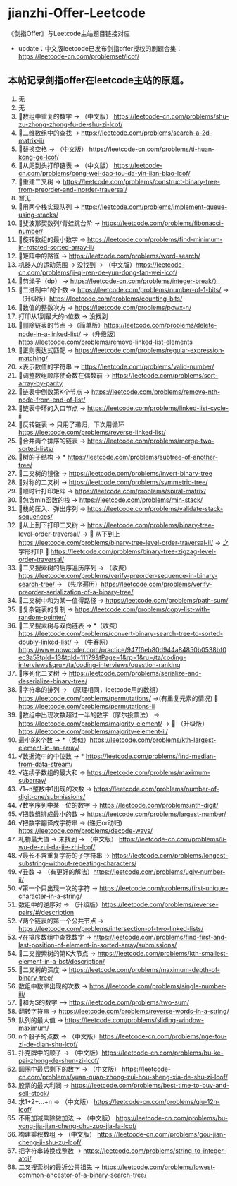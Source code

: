 # jianzhi-Offer-Leetcode
《剑指Offer》与Leetcode主站题目链接对应
* update：中文版leetcode已发布剑指offer授权的刷题合集：https://leetcode-cn.com/problemset/lcof/
## 本帖记录剑指offer在leetcode主站的原题。
1. 无
2. 无
3. 🍓数组中重复的数字 -> （中文版） https://leetcode-cn.com/problems/shu-zu-zhong-zhong-fu-de-shu-zi-lcof/
4. 🍓二维数组中的查找 -> https://leetcode.com/problems/search-a-2d-matrix-ii/
5. 🍓替换空格 -> （中文版） https://leetcode-cn.com/problems/ti-huan-kong-ge-lcof/
6. 🍓从尾到头打印链表 -> （中文版） https://leetcode-cn.com/problems/cong-wei-dao-tou-da-yin-lian-biao-lcof/
7. 🍓重建二叉树 -> https://leetcode.com/problems/construct-binary-tree-from-preorder-and-inorder-traversal/
8. 暂无
9. 🍓用两个栈实现队列 -> https://leetcode.com/problems/implement-queue-using-stacks/
10. 🍓斐波那契数列/青蛙跳台阶 -> https://leetcode.com/problems/fibonacci-number/
11. 🍓旋转数组的最小数字 -> https://leetcode.com/problems/find-minimum-in-rotated-sorted-array-ii/
12. 🍓矩阵中的路径 -> https://leetcode.com/problems/word-search/
13. 机器人的运动范围 -> 没找到 -> （中文版）https://leetcode-cn.com/problems/ji-qi-ren-de-yun-dong-fan-wei-lcof/
14. 🍓剪绳子（dp） -> https://leetcode-cn.com/problems/integer-break/）
15. 🍓二进制中1的个数 -> https://leetcode.com/problems/number-of-1-bits/ ->（升级版）https://leetcode.com/problems/counting-bits/
16. 🍓数值的整数次方 -> https://leetcode.com/problems/powx-n/
17. 打印从1到最大的n位数 -> 没找到
18. 🍓删除链表的节点 ->（简单版）https://leetcode.com/problems/delete-node-in-a-linked-list/ ->（升级版）https://leetcode.com/problems/remove-linked-list-elements 
19. 🍓正则表达式匹配 -> https://leetcode.com/problems/regular-expression-matching/
20. ×表示数值的字符串 -> https://leetcode.com/problems/valid-number/
21. 🍓调整数组顺序使奇数在偶数前 -> https://leetcode.com/problems/sort-array-by-parity
22. 🍓链表中倒数第K个节点 -> https://leetcode.com/problems/remove-nth-node-from-end-of-list/
23. 🍓链表中环的入口节点 -> https://leetcode.com/problems/linked-list-cycle-ii
24. 🍓反转链表 -> 只用了递归，下次用循环 https://leetcode.com/problems/reverse-linked-list/
25. 🍓合并两个排序的链表 -> https://leetcode.com/problems/merge-two-sorted-lists/
26. 🍓树的子结构 -> * https://leetcode.com/problems/subtree-of-another-tree/
27. 🍓二叉树的镜像 -> https://leetcode.com/problems/invert-binary-tree
28. 🍓对称的二叉树 -> https://leetcode.com/problems/symmetric-tree/
29. 🍓顺时针打印矩阵 -> https://leetcode.com/problems/spiral-matrix/
30. 🍓包含min函数的栈 -> https://leetcode.com/problems/min-stack/
31. 🍓栈的压入、弹出序列 -> https://leetcode.com/problems/validate-stack-sequences/
32. 🍓从上到下打印二叉树 -> https://leetcode.com/problems/binary-tree-level-order-traversal/ -> 🍓 从下到上 https://leetcode.com/problems/binary-tree-level-order-traversal-ii/ -> 之字形打印 🍓 https://leetcode.com/problems/binary-tree-zigzag-level-order-traversal/
33. 🍓二叉搜索树的后序遍历序列 -> （收费）https://leetcode.com/problems/verify-preorder-sequence-in-binary-search-tree/ -> （先序遍历）https://leetcode.com/problems/verify-preorder-serialization-of-a-binary-tree/
34. 🍓二叉树中和为某一值得路径 -> https://leetcode.com/problems/path-sum/
35. 🍓复杂链表的复制 -> https://leetcode.com/problems/copy-list-with-random-pointer/
36. 🍓二叉搜索树与双向链表 -> *（收费）https://leetcode.com/problems/convert-binary-search-tree-to-sorted-doubly-linked-list/ -> （牛客网）https://www.nowcoder.com/practice/947f6eb80d944a84850b0538bf0ec3a5?tpId=13&tqId=11179&tPage=1&rp=1&ru=/ta/coding-interviews&qru=/ta/coding-interviews/question-ranking
37. 🍓序列化二叉树 -> https://leetcode.com/problems/serialize-and-deserialize-binary-tree/
38. 🍓字符串的排列 -> （原理相同，leetcode用的数组）https://leetcode.com/problems/permutations/ ->(有重复元素的情况) 🍓 https://leetcode.com/problems/permutations-ii
39. 🍓数组中出现次数超过一半的数字（摩尔投票法） -> https://leetcode.com/problems/majority-element/ -> 🍓 （升级版） https://leetcode.com/problems/majority-element-ii/
40. 最小的k个数 -> *（类似）https://leetcode.com/problems/kth-largest-element-in-an-array/
41. √数据流中的中位数 -> * https://leetcode.com/problems/find-median-from-data-stream/
42. √连续子数组的最大和 -> https://leetcode.com/problems/maximum-subarray/
43. √1~n整数中1出现的次数 -> https://leetcode.com/problems/number-of-digit-one/submissions/
44. √数字序列中某一位的数字 -> https://leetcode.com/problems/nth-digit/
45. √把数组排成最小的数 -> https://leetcode.com/problems/largest-number/
46. √把数字翻译成字符串 -> (递归or动归) https://leetcode.com/problems/decode-ways/
47. 礼物最大值 -> 未找到 -> （中文版） https://leetcode-cn.com/problems/li-wu-de-zui-da-jie-zhi-lcof/
48. √最长不含重复字符的子字符串 -> https://leetcode.com/problems/longest-substring-without-repeating-characters/
49. √丑数 -> （有更好的解法）https://leetcode.com/problems/ugly-number-ii/
50. √第一个只出现一次的字符 ->  https://leetcode.com/problems/first-unique-character-in-a-string/
51. 数组中的逆序对 -> （升级版）https://leetcode.com/problems/reverse-pairs/#/description
52. √两个链表的第一个公共节点 -> https://leetcode.com/problems/intersection-of-two-linked-lists/
53. √在排序数组中查找数字 -> https://leetcode.com/problems/find-first-and-last-position-of-element-in-sorted-array/submissions/
54. 🍓二叉搜索树的第K大节点 -> https://leetcode.com/problems/kth-smallest-element-in-a-bst/description/
55. 🍓二叉树的深度 -> https://leetcode.com/problems/maximum-depth-of-binary-tree/
56. 数组中数字出现的次数 -> https://leetcode.com/problems/single-number-iii/
57. 🍓和为S的数字 —> https://leetcode.com/problems/two-sum/
58. 翻转字符串 -> https://leetcode.com/problems/reverse-words-in-a-string/
59. 队列的最大值 -> https://leetcode.com/problems/sliding-window-maximum/
60. n个骰子的点数 -> （中文版）https://leetcode-cn.com/problems/nge-tou-zi-de-dian-shu-lcof/
61. 扑克牌中的顺子 -> （中文版）https://leetcode-cn.com/problems/bu-ke-pai-zhong-de-shun-zi-lcof/
62. 圆圈中最后剩下的数字 -> （中文版） https://leetcode-cn.com/problems/yuan-quan-zhong-zui-hou-sheng-xia-de-shu-zi-lcof/
63. 股票的最大利润 -> https://leetcode.com/problems/best-time-to-buy-and-sell-stock/
64. 求1+2+…+n -> （中文版） https://leetcode-cn.com/problems/qiu-12n-lcof/
65. 不用加减乘除做加法 -> （中文版） https://leetcode-cn.com/problems/bu-yong-jia-jian-cheng-chu-zuo-jia-fa-lcof/
66. 构建乘积数组 -> （中文版） https://leetcode-cn.com/problems/gou-jian-cheng-ji-shu-zu-lcof/
67. 把字符串转换成整数 -> https://leetcode.com/problems/string-to-integer-atoi/
68. 二叉搜索树的最近公共祖先 -> https://leetcode.com/problems/lowest-common-ancestor-of-a-binary-search-tree/
